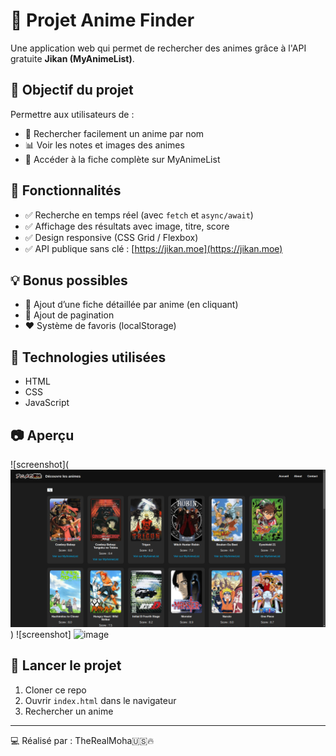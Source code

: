 # 🌸 Projet Anime Finder

Une application web qui permet de rechercher des animes grâce à l'API gratuite **Jikan (MyAnimeList)**.

## 🎯 Objectif du projet

Permettre aux utilisateurs de :
- 🔎 Rechercher facilement un anime par nom
- 📊 Voir les notes et images des animes
- 📂 Accéder à la fiche complète sur MyAnimeList

## 🔧 Fonctionnalités

- ✅ Recherche en temps réel (avec `fetch` et `async/await`)
- ✅ Affichage des résultats avec image, titre, score
- ✅ Design responsive (CSS Grid / Flexbox)
- ✅ API publique sans clé : [https://jikan.moe](https://jikan.moe)

## 💡 Bonus possibles

- 🧩 Ajout d’une fiche détaillée par anime (en cliquant)
- 📄 Ajout de pagination
- ❤️ Système de favoris (localStorage)

## 📁 Technologies utilisées

- HTML
- CSS
- JavaScript

## 📷 Aperçu

![screenshot](![alt text](image.png))
![screenshot]
![image](https://github.com/user-attachments/assets/7758e6da-dead-429b-9c0b-f629bac590da)


## 🚀 Lancer le projet

1. Cloner ce repo
2. Ouvrir `index.html` dans le navigateur
3. Rechercher un anime

---

💻 Réalisé par : TheRealMoha🇺🇸​🔥

